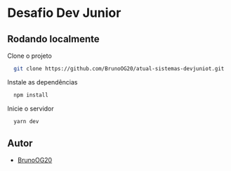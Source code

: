 # Desafio Dev Junior

## Rodando localmente

Clone o projeto

```bash
  git clone https://github.com/BrunoOG20/atual-sistemas-devjuniot.git
```

Instale as dependências

```bash
  npm install
```

Inicie o servidor

```bash
  yarn dev
```
## Autor

- [BrunoOG20](https://www.github.com/BrunoOG20)




